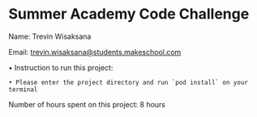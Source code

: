 # Summer Academy Code Challenge
Name: Trevin Wisaksana

Email: trevin.wisaksana@students.makeschool.com

• Instruction to run this project:

    • Please enter the project directory and run `pod install` on your terminal
  
Number of hours spent on this project: 8 hours
